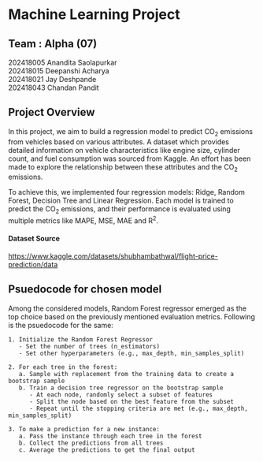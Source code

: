 # Machine Learning Project

## Team : Alpha (07)
202418005 Anandita Saolapurkar</br>
202418015 Deepanshi Acharya</br>
202418021 Jay Deshpande</br>
202418043 Chandan Pandit


## Project Overview
In this project, we aim to build a regression model to predict  CO<sub>2</sub> emissions from vehicles based on various attributes. A dataset which provides detailed information on vehicle characteristics like engine size, cylinder count, and fuel consumption was sourced from Kaggle. An effort has been made to explore the relationship between these attributes and the CO<sub>2</sub> emissions.

To achieve this, we implemented four regression models: Ridge, Random Forest, Decision Tree and Linear Regression. Each model is trained to predict the CO<sub>2</sub> emissions, and their performance is evaluated using multiple metrics like MAPE, MSE, MAE and R<sup>2</sup>.

#### Dataset Source
https://www.kaggle.com/datasets/shubhambathwal/flight-price-prediction/data


## Psuedocode for chosen model
Among the considered models, Random Forest regressor emerged as the top choice based on the previously mentioned evaluation metrics. Following is the psuedocode for the same:

```
1. Initialize the Random Forest Regressor
   - Set the number of trees (n_estimators)
   - Set other hyperparameters (e.g., max_depth, min_samples_split)

2. For each tree in the forest:
   a. Sample with replacement from the training data to create a bootstrap sample
   b. Train a decision tree regressor on the bootstrap sample
      - At each node, randomly select a subset of features
      - Split the node based on the best feature from the subset
      - Repeat until the stopping criteria are met (e.g., max_depth, min_samples_split)

3. To make a prediction for a new instance:
   a. Pass the instance through each tree in the forest
   b. Collect the predictions from all trees
   c. Average the predictions to get the final output
```
